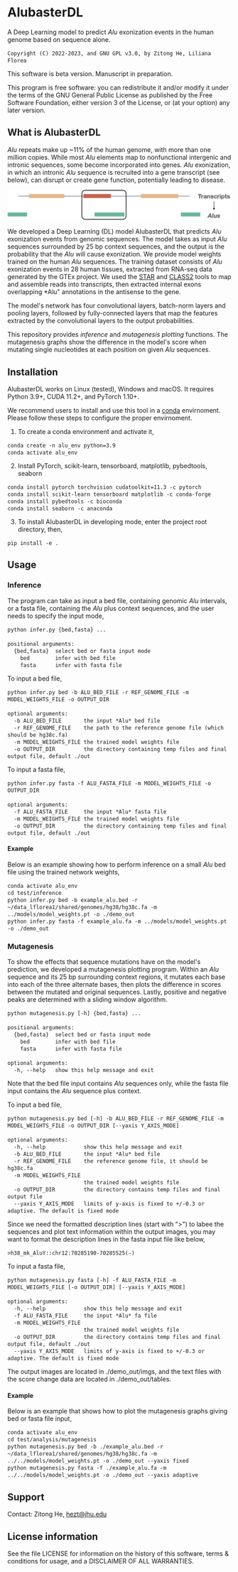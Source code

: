 # AlubasterDL
A Deep Learning model to predict *Alu* exonization events in the human genome based on sequence alone.

```
Copyright (C) 2022-2023, and GNU GPL v3.0, by Zitong He, Liliana Florea
```
This software is beta version. Manuscript in preparation.

This program is free software: you can redistribute it and/or modify it under the terms of the GNU General Public License as published by the Free Software Foundation, either version 3 of the License, or (at your option) any later version.

## What is AlubasterDL
*Alu* repeats make up ~11% of the human genome, with more than one million copies. While most *Alu* elements map to nonfunctional intergenic and intronic sequences, some become incorporated into genes. *Alu* exonization, in which an intronic *Alu* sequence is recruited into a gene transcript (see below), can disrupt or create gene function, potentially leading to disease. 

![transcript_alu](images/transcript_alu.png)

We developed a Deep Learning (DL) model AlubasterDL that predicts *Alu* exonization events from genomic sequences. The model takes as input *Alu* sequences surrounded by 25 bp context sequences, and the output is the probability that the *Alu* will cause exonization. We provide model weights trained on the human *Alu* sequences. The training dataset consists of *Alu* exonization events in 28 human tissues, extracted from RNA-seq data generated by the GTEx project. We used the [STAR](https://github.com/alexdobin/STAR) and [CLASS2](https://sourceforge.net/p/splicebox/wiki/CLASS/) tools to map and assemble reads into transcripts, then extracted internal exons overlapping *Alu" annotations in the antisense to the gene.

The model's network has four convolutional layers, batch-norm layers and pooling layers, followed by fully-connected layers that map the features extracted by the convolutional layers to the output probabilities.

<!-- ![model_network](images/model_network.png) -->

This repository provides *inference* and *mutagenesis plotting* functions. The mutagenesis graphs show the difference in the model's score when mutating single nucleotides at each position on given *Alu* sequences.

## Installation
AlubasterDL works on Linux (tested), Windows and macOS. It requires Python 3.9+, CUDA 11.2+, and PyTorch 1.10+.

We recommend users to install and use this tool in a [conda](https://www.anaconda.com/) envirnoment. Please follow these steps to configure the proper envirnoment.

1. To create a conda environment and activate it,
```
conda create -n alu_env python=3.9
conda activate alu_env
```
2. Install PyTorch, scikit-learn, tensorboard, matplotlib, pybedtools, seaborn
```
conda install pytorch torchvision cudatoolkit=11.3 -c pytorch
conda install scikit-learn tensorboard matplotlib -c conda-forge
conda install pybedtools -c bioconda
conda install seaborn -c anaconda
```
3. To install AlubasterDL in developing mode, enter the project root directory, then, 
```
pip install -e .
```

## Usage

### Inference
The program can take as input a bed file, containing genomic *Alu* intervals, or a fasta file, containing the *Alu* plus context sequences, and the user needs to specify the input mode,
```
python infer.py {bed,fasta} ...

positional arguments:
  {bed,fasta}  select bed or fasta input mode
    bed        infer with bed file
    fasta      infer with fasta file
```

To input a bed file,
```
python infer.py bed -b ALU_BED_FILE -r REF_GENOME_FILE -m MODEL_WEIGHTS_FILE -o OUTPUT_DIR

optional arguments:
  -b ALU_BED_FILE       the input *Alu* bed file
  -r REF_GENOME_FILE    the path to the reference genome file (which should be hg38c.fa)
  -m MODEL_WEIGHTS_FILE the trained model weights file
  -o OUTPUT_DIR         the directory containing temp files and final output file, default ./out
```

To input a fasta file,
```
python infer.py fasta -f ALU_FASTA_FILE -m MODEL_WEIGHTS_FILE -o OUTPUT_DIR

optional arguments:
  -f ALU_FASTA_FILE     the input *Alu* fasta file
  -m MODEL_WEIGHTS_FILE the trained model weights file
  -o OUTPUT_DIR         the directory containing temp files and final output file, default ./out
```

#### Example
Below is an example showing how to perform inference on a small *Alu* bed file using the trained network weights,

```
conda activate alu_env
cd test/inference
python infer.py bed -b example_alu.bed -r ~/data_lflorea1/shared/genomes/hg38/hg38c.fa -m ../models/model_weights.pt -o ./demo_out
python infer.py fasta -f example_alu.fa -m ../models/model_weights.pt -o ./demo_out
```

### Mutagenesis
To show the effects that sequence mutations have on the model's prediction, we developed a mutagenesis plotting program. Within an *Alu* sequence and its 25 bp surrounding context regions, it mutates each base into each of the three alternate bases, then plots the difference in scores between the mutated and original sequences. Lastly, positive and negative peaks are determined with a sliding window algorithm. 

```
python mutagenesis.py [-h] {bed,fasta} ...

positional arguments:
  {bed,fasta}  select bed or fasta input mode
    bed        infer with bed file
    fasta      infer with fasta file

optional arguments:
  -h, --help   show this help message and exit
```
Note that the bed file input contains *Alu* sequences only, while the fasta file input contains the *Alu* sequence plus context.

To input a bed file,
```
python mutagenesis.py bed [-h] -b ALU_BED_FILE -r REF_GENOME_FILE -m MODEL_WEIGHTS_FILE -o OUTPUT_DIR [--yaxis Y_AXIS_MODE]

optional arguments:
  -h, --help            show this help message and exit
  -b ALU_BED_FILE       the input *Alu* bed file
  -r REF_GENOME_FILE    the reference genome file, it should be hg38c.fa
  -m MODEL_WEIGHTS_FILE
                        the trained model weights file
  -o OUTPUT_DIR         the directory contains temp files and final output file
  --yaxis Y_AXIS_MODE   limits of y-axis is fixed to +/-0.3 or adaptive. The default is fixed mode
```
Since we need the formatted description lines (start with ">") to labee the sequences and plot text information within the output images, you may want to format the description lines in the fasta input file like below,
```
>h38_mk_AluY::chr12:70285190-70285525(-)
```
To input a fasta file,
```
python mutagenesis.py fasta [-h] -f ALU_FASTA_FILE -m MODEL_WEIGHTS_FILE [-o OUTPUT_DIR] [--yaxis Y_AXIS_MODE]

optional arguments:
  -h, --help            show this help message and exit
  -f ALU_FASTA_FILE     the input *Alu* fa file
  -m MODEL_WEIGHTS_FILE
                        the trained model weights file
  -o OUTPUT_DIR         the directory contains temp files and final output file, default ./out
  --yaxis Y_AXIS_MODE   limits of y-axis is fixed to +/-0.3 or adaptive. The default is fixed mode
```

The output images are located in ./demo_out/imgs, and the text files with the score change data are located in ./demo_out/tables.

#### Example
Below is an example that shows how to plot the mutagenesis graphs giving bed or fasta file input,
```
conda activate alu_env
cd test/analysis/mutagenesis
python mutagenesis.py bed -b ./example_alu.bed -r ~/data_lflorea1/shared/genomes/hg38/hg38c.fa -m ../../models/model_weights.pt -o ./demo_out --yaxis fixed
python mutagenesis.py fasta -f ./example_alu.fa -m ../../models/model_weights.pt -o ./demo_out --yaxis adaptive
```
## Support
Contact: Zitong He, hezt@jhu.edu

## License information
See the file LICENSE for information on the history of this software, terms & conditions for usage, and a DISCLAIMER OF ALL WARRANTIES.
